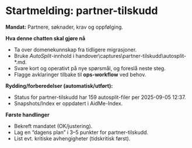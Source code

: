 # Startmelding: partner-tilskudd

**Mandat:** Partnere, søknader, krav og oppfølging.

**Hva denne chatten skal gjøre nå**
- Ta over domenekunnskap fra tidligere migrasjoner.
- Bruke *AutoSplit*-innhold i handover\captures\partner-tilskudd\autosplit-*.md.
- Svare kort og operativt på nye spørsmål, og foreslå neste steg.
- Flagge avklaringer tilbake til **ops-workflow** ved behov.

**Rydding/forberedelser (automatisk/utført):**
- Status for partner-tilskudd har 159 autosplit-filer per 2025-09-05 12:37.
- Snapshots/Index er oppdatert i AidMe-Index.

**Første handlinger**
- Bekreft mandatet (OK/justering).
- Lag en “dagens plan” i 3–5 punkter for partner-tilskudd.
- List evt. kritiske avhengigheter (tidskritisk først).



